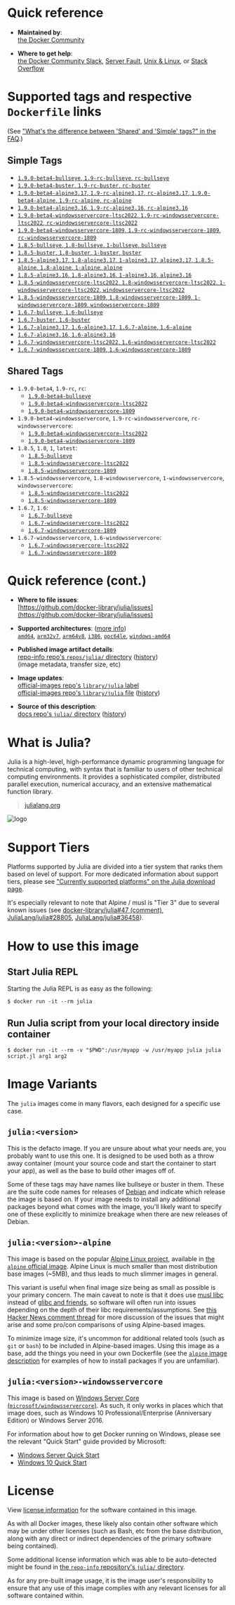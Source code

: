 <!--

********************************************************************************

WARNING:

    DO NOT EDIT "julia/README.md"

    IT IS AUTO-GENERATED

    (from the other files in "julia/" combined with a set of templates)

********************************************************************************

-->

# Quick reference

-	**Maintained by**:  
	[the Docker Community](https://github.com/docker-library/julia)

-	**Where to get help**:  
	[the Docker Community Slack](https://dockr.ly/comm-slack), [Server Fault](https://serverfault.com/help/on-topic), [Unix & Linux](https://unix.stackexchange.com/help/on-topic), or [Stack Overflow](https://stackoverflow.com/help/on-topic)

# Supported tags and respective `Dockerfile` links

(See ["What's the difference between 'Shared' and 'Simple' tags?" in the FAQ](https://github.com/docker-library/faq#whats-the-difference-between-shared-and-simple-tags).)

## Simple Tags

-	[`1.9.0-beta4-bullseye`, `1.9-rc-bullseye`, `rc-bullseye`](https://github.com/docker-library/julia/blob/b9669c0c6834aca8917040e3103d039e69b536a5/1.9-rc/bullseye/Dockerfile)
-	[`1.9.0-beta4-buster`, `1.9-rc-buster`, `rc-buster`](https://github.com/docker-library/julia/blob/b9669c0c6834aca8917040e3103d039e69b536a5/1.9-rc/buster/Dockerfile)
-	[`1.9.0-beta4-alpine3.17`, `1.9-rc-alpine3.17`, `rc-alpine3.17`, `1.9.0-beta4-alpine`, `1.9-rc-alpine`, `rc-alpine`](https://github.com/docker-library/julia/blob/b9669c0c6834aca8917040e3103d039e69b536a5/1.9-rc/alpine3.17/Dockerfile)
-	[`1.9.0-beta4-alpine3.16`, `1.9-rc-alpine3.16`, `rc-alpine3.16`](https://github.com/docker-library/julia/blob/b9669c0c6834aca8917040e3103d039e69b536a5/1.9-rc/alpine3.16/Dockerfile)
-	[`1.9.0-beta4-windowsservercore-ltsc2022`, `1.9-rc-windowsservercore-ltsc2022`, `rc-windowsservercore-ltsc2022`](https://github.com/docker-library/julia/blob/b9669c0c6834aca8917040e3103d039e69b536a5/1.9-rc/windows/windowsservercore-ltsc2022/Dockerfile)
-	[`1.9.0-beta4-windowsservercore-1809`, `1.9-rc-windowsservercore-1809`, `rc-windowsservercore-1809`](https://github.com/docker-library/julia/blob/b9669c0c6834aca8917040e3103d039e69b536a5/1.9-rc/windows/windowsservercore-1809/Dockerfile)
-	[`1.8.5-bullseye`, `1.8-bullseye`, `1-bullseye`, `bullseye`](https://github.com/docker-library/julia/blob/ed8e24a5db952a25f517a900830cdac481e3fd44/1.8/bullseye/Dockerfile)
-	[`1.8.5-buster`, `1.8-buster`, `1-buster`, `buster`](https://github.com/docker-library/julia/blob/ed8e24a5db952a25f517a900830cdac481e3fd44/1.8/buster/Dockerfile)
-	[`1.8.5-alpine3.17`, `1.8-alpine3.17`, `1-alpine3.17`, `alpine3.17`, `1.8.5-alpine`, `1.8-alpine`, `1-alpine`, `alpine`](https://github.com/docker-library/julia/blob/1f6b00c80fa154c1a93ca25bc51e5a70f081530c/1.8/alpine3.17/Dockerfile)
-	[`1.8.5-alpine3.16`, `1.8-alpine3.16`, `1-alpine3.16`, `alpine3.16`](https://github.com/docker-library/julia/blob/1f6b00c80fa154c1a93ca25bc51e5a70f081530c/1.8/alpine3.16/Dockerfile)
-	[`1.8.5-windowsservercore-ltsc2022`, `1.8-windowsservercore-ltsc2022`, `1-windowsservercore-ltsc2022`, `windowsservercore-ltsc2022`](https://github.com/docker-library/julia/blob/1f6b00c80fa154c1a93ca25bc51e5a70f081530c/1.8/windows/windowsservercore-ltsc2022/Dockerfile)
-	[`1.8.5-windowsservercore-1809`, `1.8-windowsservercore-1809`, `1-windowsservercore-1809`, `windowsservercore-1809`](https://github.com/docker-library/julia/blob/1f6b00c80fa154c1a93ca25bc51e5a70f081530c/1.8/windows/windowsservercore-1809/Dockerfile)
-	[`1.6.7-bullseye`, `1.6-bullseye`](https://github.com/docker-library/julia/blob/a7e28ee0b611690e7c81b37edbc04c64e38c9aa8/1.6/bullseye/Dockerfile)
-	[`1.6.7-buster`, `1.6-buster`](https://github.com/docker-library/julia/blob/a7e28ee0b611690e7c81b37edbc04c64e38c9aa8/1.6/buster/Dockerfile)
-	[`1.6.7-alpine3.17`, `1.6-alpine3.17`, `1.6.7-alpine`, `1.6-alpine`](https://github.com/docker-library/julia/blob/1d8e89b70dd373eceea2879c87e03cc20cafec1a/1.6/alpine3.17/Dockerfile)
-	[`1.6.7-alpine3.16`, `1.6-alpine3.16`](https://github.com/docker-library/julia/blob/a7e28ee0b611690e7c81b37edbc04c64e38c9aa8/1.6/alpine3.16/Dockerfile)
-	[`1.6.7-windowsservercore-ltsc2022`, `1.6-windowsservercore-ltsc2022`](https://github.com/docker-library/julia/blob/e0d0364c90b544d2d6de097e324ff7cc538613e8/1.6/windows/windowsservercore-ltsc2022/Dockerfile)
-	[`1.6.7-windowsservercore-1809`, `1.6-windowsservercore-1809`](https://github.com/docker-library/julia/blob/e0d0364c90b544d2d6de097e324ff7cc538613e8/1.6/windows/windowsservercore-1809/Dockerfile)

## Shared Tags

-	`1.9.0-beta4`, `1.9-rc`, `rc`:
	-	[`1.9.0-beta4-bullseye`](https://github.com/docker-library/julia/blob/b9669c0c6834aca8917040e3103d039e69b536a5/1.9-rc/bullseye/Dockerfile)
	-	[`1.9.0-beta4-windowsservercore-ltsc2022`](https://github.com/docker-library/julia/blob/b9669c0c6834aca8917040e3103d039e69b536a5/1.9-rc/windows/windowsservercore-ltsc2022/Dockerfile)
	-	[`1.9.0-beta4-windowsservercore-1809`](https://github.com/docker-library/julia/blob/b9669c0c6834aca8917040e3103d039e69b536a5/1.9-rc/windows/windowsservercore-1809/Dockerfile)
-	`1.9.0-beta4-windowsservercore`, `1.9-rc-windowsservercore`, `rc-windowsservercore`:
	-	[`1.9.0-beta4-windowsservercore-ltsc2022`](https://github.com/docker-library/julia/blob/b9669c0c6834aca8917040e3103d039e69b536a5/1.9-rc/windows/windowsservercore-ltsc2022/Dockerfile)
	-	[`1.9.0-beta4-windowsservercore-1809`](https://github.com/docker-library/julia/blob/b9669c0c6834aca8917040e3103d039e69b536a5/1.9-rc/windows/windowsservercore-1809/Dockerfile)
-	`1.8.5`, `1.8`, `1`, `latest`:
	-	[`1.8.5-bullseye`](https://github.com/docker-library/julia/blob/ed8e24a5db952a25f517a900830cdac481e3fd44/1.8/bullseye/Dockerfile)
	-	[`1.8.5-windowsservercore-ltsc2022`](https://github.com/docker-library/julia/blob/1f6b00c80fa154c1a93ca25bc51e5a70f081530c/1.8/windows/windowsservercore-ltsc2022/Dockerfile)
	-	[`1.8.5-windowsservercore-1809`](https://github.com/docker-library/julia/blob/1f6b00c80fa154c1a93ca25bc51e5a70f081530c/1.8/windows/windowsservercore-1809/Dockerfile)
-	`1.8.5-windowsservercore`, `1.8-windowsservercore`, `1-windowsservercore`, `windowsservercore`:
	-	[`1.8.5-windowsservercore-ltsc2022`](https://github.com/docker-library/julia/blob/1f6b00c80fa154c1a93ca25bc51e5a70f081530c/1.8/windows/windowsservercore-ltsc2022/Dockerfile)
	-	[`1.8.5-windowsservercore-1809`](https://github.com/docker-library/julia/blob/1f6b00c80fa154c1a93ca25bc51e5a70f081530c/1.8/windows/windowsservercore-1809/Dockerfile)
-	`1.6.7`, `1.6`:
	-	[`1.6.7-bullseye`](https://github.com/docker-library/julia/blob/a7e28ee0b611690e7c81b37edbc04c64e38c9aa8/1.6/bullseye/Dockerfile)
	-	[`1.6.7-windowsservercore-ltsc2022`](https://github.com/docker-library/julia/blob/e0d0364c90b544d2d6de097e324ff7cc538613e8/1.6/windows/windowsservercore-ltsc2022/Dockerfile)
	-	[`1.6.7-windowsservercore-1809`](https://github.com/docker-library/julia/blob/e0d0364c90b544d2d6de097e324ff7cc538613e8/1.6/windows/windowsservercore-1809/Dockerfile)
-	`1.6.7-windowsservercore`, `1.6-windowsservercore`:
	-	[`1.6.7-windowsservercore-ltsc2022`](https://github.com/docker-library/julia/blob/e0d0364c90b544d2d6de097e324ff7cc538613e8/1.6/windows/windowsservercore-ltsc2022/Dockerfile)
	-	[`1.6.7-windowsservercore-1809`](https://github.com/docker-library/julia/blob/e0d0364c90b544d2d6de097e324ff7cc538613e8/1.6/windows/windowsservercore-1809/Dockerfile)

# Quick reference (cont.)

-	**Where to file issues**:  
	[https://github.com/docker-library/julia/issues](https://github.com/docker-library/julia/issues)

-	**Supported architectures**: ([more info](https://github.com/docker-library/official-images#architectures-other-than-amd64))  
	[`amd64`](https://hub.docker.com/r/amd64/julia/), [`arm32v7`](https://hub.docker.com/r/arm32v7/julia/), [`arm64v8`](https://hub.docker.com/r/arm64v8/julia/), [`i386`](https://hub.docker.com/r/i386/julia/), [`ppc64le`](https://hub.docker.com/r/ppc64le/julia/), [`windows-amd64`](https://hub.docker.com/r/winamd64/julia/)

-	**Published image artifact details**:  
	[repo-info repo's `repos/julia/` directory](https://github.com/docker-library/repo-info/blob/master/repos/julia) ([history](https://github.com/docker-library/repo-info/commits/master/repos/julia))  
	(image metadata, transfer size, etc)

-	**Image updates**:  
	[official-images repo's `library/julia` label](https://github.com/docker-library/official-images/issues?q=label%3Alibrary%2Fjulia)  
	[official-images repo's `library/julia` file](https://github.com/docker-library/official-images/blob/master/library/julia) ([history](https://github.com/docker-library/official-images/commits/master/library/julia))

-	**Source of this description**:  
	[docs repo's `julia/` directory](https://github.com/docker-library/docs/tree/master/julia) ([history](https://github.com/docker-library/docs/commits/master/julia))

# What is Julia?

Julia is a high-level, high-performance dynamic programming language for technical computing, with syntax that is familiar to users of other technical computing environments. It provides a sophisticated compiler, distributed parallel execution, numerical accuracy, and an extensive mathematical function library.

> [julialang.org](http://julialang.org/)

![logo](https://raw.githubusercontent.com/docker-library/docs/520519ad7db3ea9fd5d3590e836c839a0ffd6f19/julia/logo.png)

# Support Tiers

Platforms supported by Julia are divided into a tier system that ranks them based on level of support. For more dedicated information about support tiers, please see ["Currently supported platforms" on the Julia download page](https://julialang.org/downloads/#currently_supported_platforms).

It's especially relevant to note that Alpine / musl is "Tier 3" due to several known issues (see [docker-library/julia#47 (comment)](https://github.com/docker-library/julia/pull/47#issuecomment-652661869), [JuliaLang/julia#28805](https://github.com/JuliaLang/julia/issues/28805), [JuliaLang/julia#36458](https://github.com/JuliaLang/julia/issues/36458)).

# How to use this image

## Start Julia REPL

Starting the Julia REPL is as easy as the following:

```console
$ docker run -it --rm julia
```

## Run Julia script from your local directory inside container

```console
$ docker run -it --rm -v "$PWD":/usr/myapp -w /usr/myapp julia julia script.jl arg1 arg2
```

# Image Variants

The `julia` images come in many flavors, each designed for a specific use case.

## `julia:<version>`

This is the defacto image. If you are unsure about what your needs are, you probably want to use this one. It is designed to be used both as a throw away container (mount your source code and start the container to start your app), as well as the base to build other images off of.

Some of these tags may have names like bullseye or buster in them. These are the suite code names for releases of [Debian](https://wiki.debian.org/DebianReleases) and indicate which release the image is based on. If your image needs to install any additional packages beyond what comes with the image, you'll likely want to specify one of these explicitly to minimize breakage when there are new releases of Debian.

## `julia:<version>-alpine`

This image is based on the popular [Alpine Linux project](https://alpinelinux.org), available in [the `alpine` official image](https://hub.docker.com/_/alpine). Alpine Linux is much smaller than most distribution base images (~5MB), and thus leads to much slimmer images in general.

This variant is useful when final image size being as small as possible is your primary concern. The main caveat to note is that it does use [musl libc](https://musl.libc.org) instead of [glibc and friends](https://www.etalabs.net/compare_libcs.html), so software will often run into issues depending on the depth of their libc requirements/assumptions. See [this Hacker News comment thread](https://news.ycombinator.com/item?id=10782897) for more discussion of the issues that might arise and some pro/con comparisons of using Alpine-based images.

To minimize image size, it's uncommon for additional related tools (such as `git` or `bash`) to be included in Alpine-based images. Using this image as a base, add the things you need in your own Dockerfile (see the [`alpine` image description](https://hub.docker.com/_/alpine/) for examples of how to install packages if you are unfamiliar).

## `julia:<version>-windowsservercore`

This image is based on [Windows Server Core (`microsoft/windowsservercore`)](https://hub.docker.com/r/microsoft/windowsservercore/). As such, it only works in places which that image does, such as Windows 10 Professional/Enterprise (Anniversary Edition) or Windows Server 2016.

For information about how to get Docker running on Windows, please see the relevant "Quick Start" guide provided by Microsoft:

-	[Windows Server Quick Start](https://msdn.microsoft.com/en-us/virtualization/windowscontainers/quick_start/quick_start_windows_server)
-	[Windows 10 Quick Start](https://msdn.microsoft.com/en-us/virtualization/windowscontainers/quick_start/quick_start_windows_10)

# License

View [license information](http://julialang.org/) for the software contained in this image.

As with all Docker images, these likely also contain other software which may be under other licenses (such as Bash, etc from the base distribution, along with any direct or indirect dependencies of the primary software being contained).

Some additional license information which was able to be auto-detected might be found in [the `repo-info` repository's `julia/` directory](https://github.com/docker-library/repo-info/tree/master/repos/julia).

As for any pre-built image usage, it is the image user's responsibility to ensure that any use of this image complies with any relevant licenses for all software contained within.
